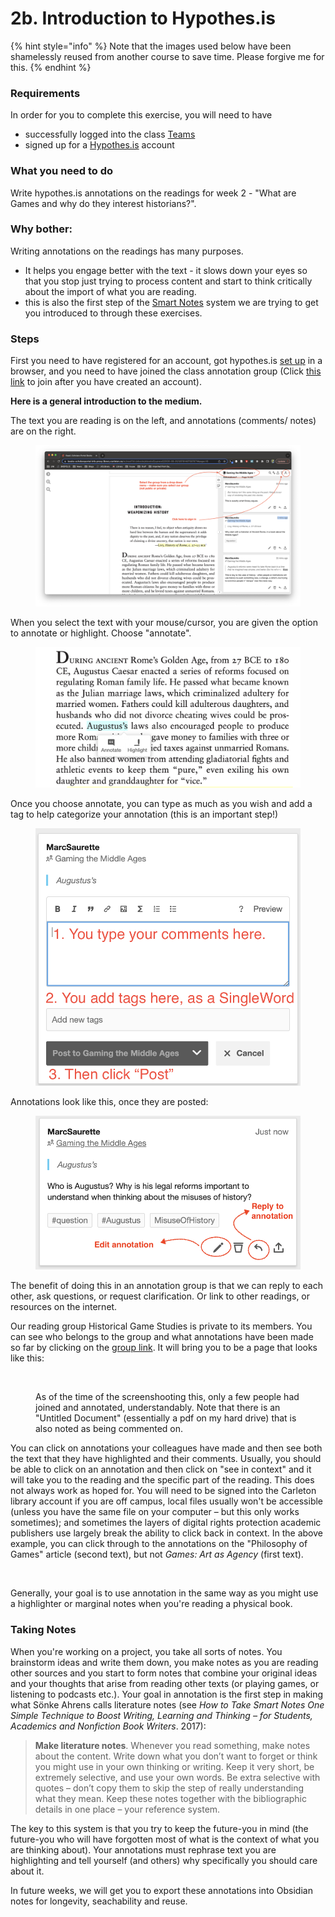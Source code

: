 # 2b. Introduction to Hypothes.is

{% hint style="info" %}
Note that the images used below have been shamelessly reused from another course to save time. Please forgive me for this.&#x20;
{% endhint %}

### Requirements

In order for you to complete this exercise, you will need to have

* successfully logged into the class [Teams](../digital-tools/teams.md)
* signed up for a [Hypothes.is](../digital-tools/hypothes.is.md) account

### What you need to do

Write hypothes.is annotations on the readings for week 2 - "What are Games and why do they interest historians?".&#x20;

### Why bother:

Writing annotations on the readings has many purposes.&#x20;

* It helps you engage better with the text - it slows down your eyes so that you stop just trying to process content and start to think critically about the import of what you are reading.&#x20;
* this is also the first step of the [Smart Notes](3.-starting-with-smartnotes.md) system we are trying to get you introduced to through these exercises.&#x20;

### Steps&#x20;

First you need to have registered for an account, got hypothes.is [set up](https://marc-saurette.gitbook.io/gaming-the-middle-ages/course-info/digital-tools/hypothes.is) in a browser, and you need to have joined the class annotation group (Click [this link](https://hypothes.is/groups/1PgDxDb1/historical-games-studies) to join after you have created an account).

**Here is a general introduction to the medium.**&#x20;

The text you are reading is on the left, and annotations (comments/ notes) are on the right.&#x20;

<figure><img src="../../.gitbook/assets/Screen Shot 2022-09-16 at 12.13.42 PM.png" alt=""><figcaption></figcaption></figure>

When you select the text with your mouse/cursor, you are given the option to annotate or highlight. Choose "annotate".&#x20;

<figure><img src="../../.gitbook/assets/Screen Shot 2022-09-16 at 12.21.55 PM.png" alt=""><figcaption></figcaption></figure>

Once you choose annotate, you can type as much as you wish and add a tag to help categorize your annotation (this is an important step!)

<figure><img src="../../.gitbook/assets/Screen Shot 2022-09-16 at 12.23.25 PM.png" alt=""><figcaption></figcaption></figure>

Annotations look like this, once they are posted:

<figure><img src="../../.gitbook/assets/Screen Shot 2022-09-16 at 12.29.50 PM.png" alt=""><figcaption></figcaption></figure>

The benefit of doing this in an annotation group is that we can reply to each other, ask questions, or request clarification. Or link to other readings, or resources on the internet.&#x20;

Our reading group Historical Game Studies is private to its members. You can see who belongs to the group and what annotations have been made so far by clicking on the [group link](https://hypothes.is/groups/1PgDxDb1/historical-games-studies). It will bring you to be a page that looks like this:&#x20;

&#x20;

<figure><img src="../../.gitbook/assets/Screenshot 2024-01-14 at 1.10.34 PM.png" alt=""><figcaption><p>As of the time of the screenshooting this, only a few people had joined and annotated, understandably. Note that there is an "Untitled Document" (essentially a pdf on my hard drive) that is also noted as being commented on. </p></figcaption></figure>

You can click on annotations your colleagues have made and then see both the text that they have highlighted and their comments. Usually, you should be able to click on an annotation and then click on "see in context" and it will take you to the reading and the specific part of the reading. This does not always work as hoped for. You will need to be signed into the Carleton library account if you are off campus, local files usually won't be accessible (unless you have the same file on your computer – but this only works sometimes); and sometimes the layers of digital rights protection academic publishers use largely break the ability to click back in context. In the above example, you can click through to the annotations on the "Philosophy of Games" article (second text), but not _Games: Art as Agency_ (first text).&#x20;

<figure><img src="../../.gitbook/assets/Screenshot 2024-01-14 at 1.20.33 PM.png" alt=""><figcaption></figcaption></figure>

Generally, your goal is to use annotation in the same way as you might use a highlighter or marginal notes when you're reading a physical book.&#x20;

### Taking Notes

When you're working on a project, you take all sorts of notes. You brainstorm ideas and write them down, you make notes as you are reading other sources and you start to form notes that combine your original ideas and your thoughts that arise from reading other texts (or playing games, or listening to podcasts etc.). Your goal in annotation is the first step in making what Sönke Ahrens calls literature notes (see _How to Take Smart Notes One Simple Technique to Boost Writing, Learning and Thinking – for Students, Academics and Nonfiction Book Writers_. 2017):

> **Make literature notes**. Whenever you read something, make notes about the content. Write down what you don’t want to forget or think you might use in your own thinking or writing. Keep it very short, be extremely selective, and use your own words. Be extra selective with quotes – don’t copy them to skip the step of really understanding what they mean. Keep these notes together with the bibliographic details in one place – your reference system.

The key to this system is that you try to keep the future-you in mind (the future-you who will have forgotten most of what is the context of what you are thinking about). Your annotations must rephrase text you are highlighting and tell yourself (and others) why specifically you should care about it.&#x20;

In future weeks, we will get you to export these annotations into Obsidian notes for longevity, seachability and reuse.&#x20;
